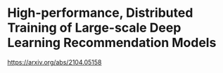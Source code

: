 # High-performance, Distributed Training of Large-scale Deep Learning Recommendation Models


https://arxiv.org/abs/2104.05158